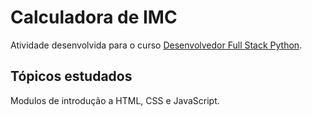 # Calculadora de IMC

Atividade desenvolvida para o curso [Desenvolvedor Full Stack Python](https://ebaconline.com.br/full-stack-python).

## Tópicos estudados

Modulos de introdução a HTML, CSS e JavaScript.
